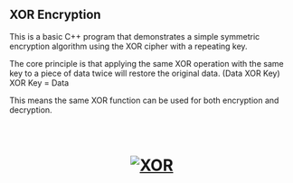## XOR Encryption

This is a basic C++ program that demonstrates a simple symmetric encryption algorithm using the XOR cipher with a repeating key.

The core principle is that applying the same XOR operation with the same key to a piece of data twice will restore the original data.
(Data XOR Key) XOR Key = Data

This means the same XOR function can be used for both encryption and decryption.

<h1 align="center"> <br><a href="#"><img src="https://upload.wikimedia.org/wikipedia/commons/thumb/7/77/Xor_Encrypt_Xor_%28XEX%29_mode_encryption.svg/841px-Xor_Encrypt_Xor_%28XEX%29_mode_encryption.svg.png" alt="XOR"></a></h1>
